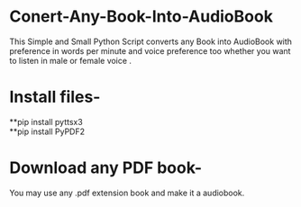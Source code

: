 # Conert-Any-Book-Into-AudioBook
This Simple and Small Python Script converts any Book into AudioBook with preference in words per minute and voice preference too whether you want to listen in male or female voice . 

# Install files-
**pip install pyttsx3 <br/>
**pip install PyPDF2

# Download any PDF book-
You may use any .pdf extension book and make it a audiobook.
